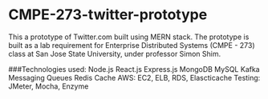 # CMPE-273-twitter-prototype
This a prototype of Twitter.com built using MERN stack. The prototype is built as a lab requirement for Enterprise Distributed Systems (CMPE - 273) class at San Jose State University, under professor Simon Shim.

###Technologies used:
Node.js
React.js
Express.js
MongoDB
MySQL
Kafka Messaging Queues
Redis Cache
AWS: EC2, ELB, RDS, Elascticache
Testing: JMeter, Mocha, Enzyme